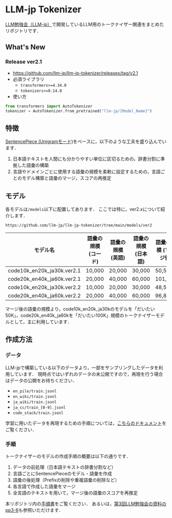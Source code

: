 # LLM-jp Tokenizer
[LLM勉強会（LLM-jp）](https://llm-jp.nii.ac.jp/)で開発しているLLM用のトークナイザー関連をまとめたリポジトリです．

## What's New
### Release ver2.1
- https://github.com/llm-jp/llm-jp-tokenizer/releases/tag/v2.1
- 必須ライブラリ
  - `transformers>=4.34.0`
  - `tokenizers>=0.14.0`
- 使い方
```Python
from transformers import AutoTokenizer
tokenizer = AutoTokenizer.from_pretrained("llm-jp/[Model_Name]")
```

## 特徴
[SentencePiece (Unigramモード)](https://github.com/google/sentencepiece)をベースに，以下のような工夫を盛り込んでいます．

1. 日本語テキストを人間にも分かりやすい単位に区切るための，辞書分割に準拠した語彙の構築
2. 言語やドメインごとに使用する語彙の規模を柔軟に設定するための，言語ごとのモデル構築と語彙のマージ，スコアの再推定

## モデル
各モデルは`/models`以下に配置してあります．
ここでは特に，ver2.xについて紹介します．

`https://github.com/llm-jp/llm-jp-tokenizer/tree/main/models/ver2`


| モデル名 | 語彙の規模 (コード) | 語彙の規模 (英語) | 語彙の規模 (日本語) | 語彙の規模 (マージ後) |
| --- | --- | --- | --- | --- |
| code10k_en20k_ja30k.ver2.1 | 10,000 | 20,000 | 30,000 | 50,572 |
| code20k_en40k_ja60k.ver2.1 | 20,000 | 40,000 | 60,000 | 101,048 |
| code10k_en20k_ja30k.ver2.2 | 10,000 | 20,000 | 30,000 | 48,588 |
| code20k_en40k_ja60k.ver2.2 | 20,000 | 40,000 | 60,000 | 96,869 |

マージ後の語彙の規模より，code10k_en20k_ja30kのモデルを「だいたい50K」，code20k_en40k_ja60kを「だいたい100K」規模のトークナイザーモデルとして，主に利用しています．


## 作成方法
### データ
LLM-jpで構築している以下のデータより，一部をサンプリングしたデータを利用しています．
現時点ではいずれのデータの未公開ですので，再現を行う場合はデータの公開をお待ちください．

- `en_pile/train.jsonl`
- `en_wiki/train.jsonl`
- `ja_wiki/train.jsonl`
- `ja_cc/train_[0-9].jsonl`
- `code_stack/train.jsonl`

学習に用いたデータを再現するための手順については，[こちらのドキュメント](https://github.com/llm-jp/llm-jp-tokenizer/blob/main/data/training/howToCreateData.md)をご覧ください．

### 手順
トークナイザーのモデルの作成手順の概要は以下の通りです．

1. データの前処理（日本語テキストの辞書分割など）
2. 言語ごとにSentencePieceのモデル・語彙を作成
3. 語彙の後処理（Prefixの削除や重複語彙の削除など）
4. 各言語で作成した語彙をマージ
5. 全言語のテキストを用いて，マージ後の語彙のスコアを再推定

本リポジトリ内の[手順書](https://github.com/llm-jp/llm-jp-tokenizer/blob/main/scripts/howToCreateModel_ver2.md)をご覧ください．
あるいは，[第3回LLM勉強会の資料のpp3-6](https://drive.google.com/file/d/1Nj4P5NDMvYEy8juQwe6uSqgfYsCYa_E_/edit)も参照いただけます．
